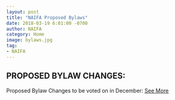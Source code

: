 ```yaml
---
layout: post
title: "NAIFA Proposed Bylaws"
date: 2018-03-19 6:01:00 -0700
author: NAIFA
category: Home
image: bylaws.jpg
tag:
- NAIFA
---
```


## PROPOSED BYLAW CHANGES:
Proposed Bylaw Changes to be voted on in December: [See More](/images/2018_NAIFA_Proposed_Bylaws.pdf)
